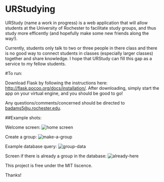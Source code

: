 URStudying
==========

URStudy (name a work in progress) is a web application that will allow students at the University of Rochester to facilitate 
study groups, and thus study more efficently (and hopefully make some new friends along the way!). 

Currently, students only talk to two or three people in there class and there is no good way to connect students in classes (especially larger classes) 
together and share knowledge. I hope that URStudy can fill this gap as a service to my fellow students.

#To run:

Download Flask by following the instructions here: http://flask.pocoo.org/docs/installation/. After downloading, simply start the app on your virtual engine, and you should be good to go! 

Any questions/comments/concerned should be directed to badams5@u.rochester.edu.

##Example shots:

Welcome screen:
![home screen](https://raw.github.com/bramses/URStudying/master/urpics/Capture.JPG)

Create a group:
![make-a-group](https://raw.github.com/bramses/URStudying/master/urpics/Capture2.JPG)

Example database query:
![group-data](https://raw.github.com/bramses/URStudying/master/urpics/Capture5.JPG)

Screen if there is already a group in the database:
![already-here](https://raw.github.com/bramses/URStudying/master/urpics/Capture4.JPG)




This project is free under the MIT liscence.

Thanks!

